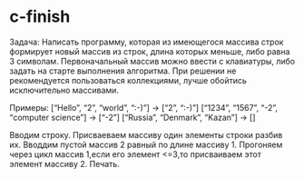 # c-finish
Задача: Написать программу, которая из имеющегося массива строк формирует новый массив из строк, длина которых меньше, либо равна 3 символам. Первоначальный массив можно ввести с клавиатуры, либо задать на старте выполнения алгоритма. При решении не рекомендуется пользоваться коллекциями, лучше обойтись исключительно массивами.

Примеры:
[“Hello”, “2”, “world”, “:-)”] → [“2”, “:-)”]
[“1234”, “1567”, “-2”, “computer science”] → [“-2”]
[“Russia”, “Denmark”, “Kazan”] → []

Вводим строку.
Присваеваем массиву один элементы строки разбив их.
Вводдим пустой массив 2 равный по длине массиву 1.
Прогоняем через цикл массив 1,если его элемент <=3,то присваиваем этот элемент массиву 2.
Печать.
